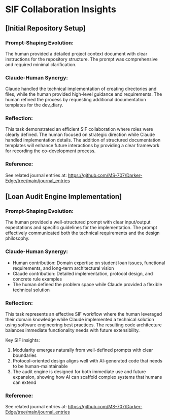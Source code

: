 # SIF Collaboration Insights

## [Initial Repository Setup]
### Prompt-Shaping Evolution:
The human provided a detailed project context document with clear instructions for the repository structure. The prompt was comprehensive and required minimal clarification.

### Claude-Human Synergy:
Claude handled the technical implementation of creating directories and files, while the human provided high-level guidance and requirements. The human refined the process by requesting additional documentation templates for the dev_diary.

### Reflection:
This task demonstrated an efficient SIF collaboration where roles were clearly defined. The human focused on strategic direction while Claude handled implementation details. The addition of structured documentation templates will enhance future interactions by providing a clear framework for recording the co-development process.

### Reference:
See related journal entries at: https://github.com/MS-707/Darker-Edge/tree/main/journal_entries

## [Loan Audit Engine Implementation]
### Prompt-Shaping Evolution:
The human provided a well-structured prompt with clear input/output expectations and specific guidelines for the implementation. The prompt effectively communicated both the technical requirements and the design philosophy.

### Claude-Human Synergy:
- Human contribution: Domain expertise on student loan issues, functional requirements, and long-term architectural vision
- Claude contribution: Detailed implementation, protocol design, and concrete rule examples
- The human defined the problem space while Claude provided a flexible technical solution

### Reflection:
This task represents an effective SIF workflow where the human leveraged their domain knowledge while Claude implemented a technical solution using software engineering best practices. The resulting code architecture balances immediate functionality needs with future extensibility.

Key SIF insights:
1. Modularity emerges naturally from well-defined prompts with clear boundaries
2. Protocol-oriented design aligns well with AI-generated code that needs to be human-maintainable
3. The audit engine is designed for both immediate use and future expansion, showing how AI can scaffold complex systems that humans can extend

### Reference:
See related journal entries at: https://github.com/MS-707/Darker-Edge/tree/main/journal_entries